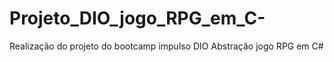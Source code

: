 # Projeto_DIO_jogo_RPG_em_C-
Realização do projeto do bootcamp impulso DIO Abstração jogo RPG em C#

